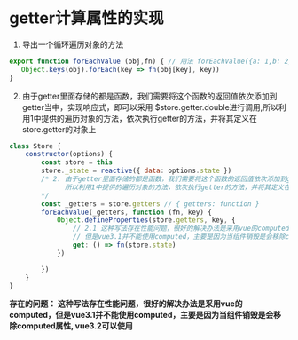 # getter计算属性的实现

1. 导出一个循环遍历对象的方法

```js
export function forEachValue (obj,fn) { // 用法 forEachValue({a: 1,b: 2}, function (value, key) {})
   Object.keys(obj).forEach(key => fn(obj[key], key))
}
```

2. 由于getter里面存储的都是函数，我们需要将这个函数的返回值依次添加到getter当中，实现响应式，即可以采用 $store.getter.double进行调用,所以利用1中提供的遍历对象的方法，依次执行getter的方法，并将其定义在store.getter的对象上

```js
class Store {
    constructor(options) {
        const store = this
        store._state = reactive({ data: options.state })
        /* 2. 由于getter里面存储的都是函数，我们需要将这个函数的返回值依次添加到getter当中，实现响应式，即可以采用 $store.getter.double进行调用
              所以利用1中提供的遍历对象的方法，依次执行getter的方法，并将其定义在store.getter的对象上
        */
        const _getters = store.getters // { getters: function }
        forEachValue(_getters, function (fn, key) {
            Object.defineProperties(store.getters, key, {
                // 2.1 这种写法存在性能问题，很好的解决办法是采用vue的computed，
                // 但是vue3.1并不能使用computed，主要是因为当组件销毁是会移除computed属性, vue3.2可以使用
                get: () => fn(store.state)
            })

        })
    }
}
```

**存在的问题： 这种写法存在性能问题，很好的解决办法是采用vue的computed，但是vue3.1并不能使用computed，主要是因为当组件销毁是会移除computed属性, vue3.2可以使用**